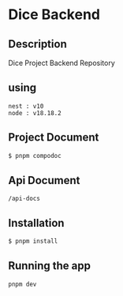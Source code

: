 # Dice Backend

## Description

Dice Project Backend Repository

## using

```
nest : v10
node : v18.18.2
```

## Project Document

```bash
$ pnpm compodoc
```

## Api Document

```
/api-docs
```

## Installation

```bash
$ pnpm install
```

## Running the app

```bash
pnpm dev
```
